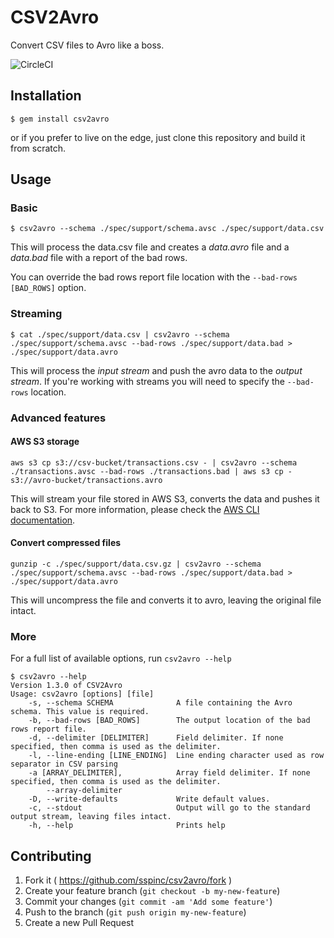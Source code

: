 # CSV2Avro

Convert CSV files to Avro like a boss.

![CircleCI](https://circleci.com/gh/sspinc/csv2avro.svg?style=shield&circle-token=:circle-token)

## Installation

    $ gem install csv2avro

or if you prefer to live on the edge, just clone this repository and build it from scratch.

## Usage

### Basic
```
$ csv2avro --schema ./spec/support/schema.avsc ./spec/support/data.csv
```
This will process the data.csv file and creates a *data.avro* file and a *data.bad* file with a report of the bad rows.

You can override the bad rows report file location with the `--bad-rows [BAD_ROWS]` option.

### Streaming
```
$ cat ./spec/support/data.csv | csv2avro --schema ./spec/support/schema.avsc --bad-rows ./spec/support/data.bad > ./spec/support/data.avro
```
This will process the *input stream* and push the avro data to the *output stream*. If you're working with streams you will need to specify the `--bad-rows` location.

### Advanced features

#### AWS S3 storage

```
aws s3 cp s3://csv-bucket/transactions.csv - | csv2avro --schema ./transactions.avsc --bad-rows ./transactions.bad | aws s3 cp - s3://avro-bucket/transactions.avro
```

This will stream your file stored in AWS S3, converts the data and pushes it back to S3. For more information, please check the [AWS CLI documentation](http://docs.aws.amazon.com/cli/latest/reference/s3/index.html).

#### Convert compressed files

```
gunzip -c ./spec/support/data.csv.gz | csv2avro --schema ./spec/support/schema.avsc --bad-rows ./spec/support/data.bad > ./spec/support/data.avro
```

This will uncompress the file and converts it to avro, leaving the original file intact.

### More

For a full list of available options, run `csv2avro --help`
```
$ csv2avro --help
Version 1.3.0 of CSV2Avro
Usage: csv2avro [options] [file]
    -s, --schema SCHEMA              A file containing the Avro schema. This value is required.
    -b, --bad-rows [BAD_ROWS]        The output location of the bad rows report file.
    -d, --delimiter [DELIMITER]      Field delimiter. If none specified, then comma is used as the delimiter.
    -l, --line-ending [LINE_ENDING]  Line ending character used as row separator in CSV parsing
    -a [ARRAY_DELIMITER],            Array field delimiter. If none specified, then comma is used as the delimiter.
        --array-delimiter
    -D, --write-defaults             Write default values.
    -c, --stdout                     Output will go to the standard output stream, leaving files intact.
    -h, --help                       Prints help
```

## Contributing

1. Fork it ( https://github.com/sspinc/csv2avro/fork )
2. Create your feature branch (`git checkout -b my-new-feature`)
3. Commit your changes (`git commit -am 'Add some feature'`)
4. Push to the branch (`git push origin my-new-feature`)
5. Create a new Pull Request

